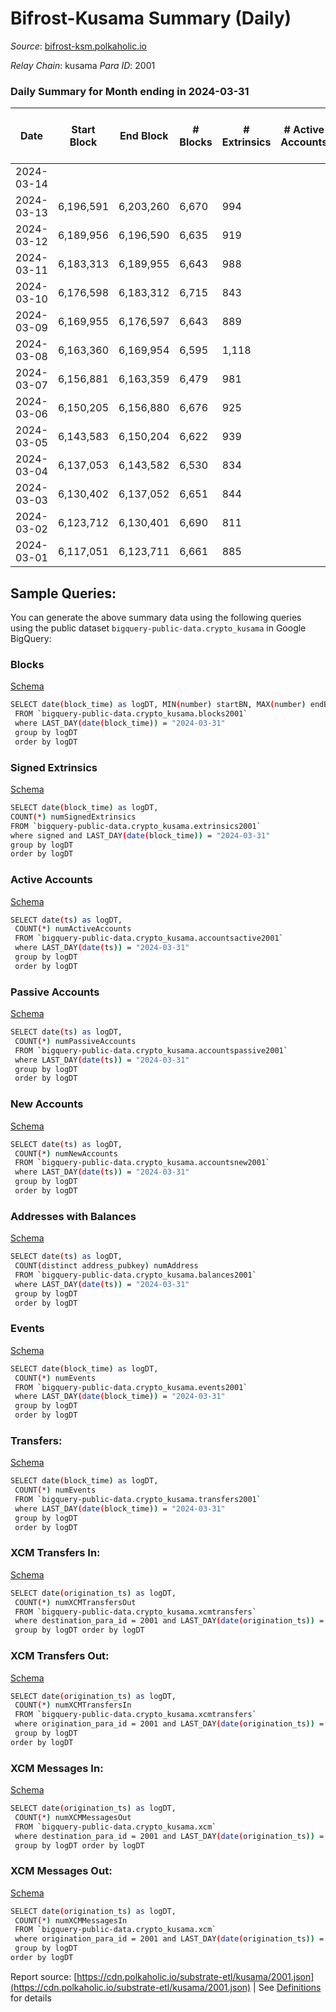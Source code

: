 # Bifrost-Kusama Summary (Daily)

_Source_: [bifrost-ksm.polkaholic.io](https://bifrost-ksm.polkaholic.io)

*Relay Chain*: kusama
*Para ID*: 2001



### Daily Summary for Month ending in 2024-03-31


| Date    | Start Block | End Block | # Blocks | # Extrinsics | # Active Accounts | # Passive Accounts | # New Accounts | # Addresses | # Events  | # Transfers ($USD) | # XCM Transfers In ($USD) | # XCM Transfers Out ($USD) | # XCM In | # XCM Out | Issues |
|---------|-------------|-----------|----------|--------------|-------------------|--------------------|----------------|-------------|-----------|--------------------|---------------------------|----------------------------|----------|-----------|--------|
| 2024-03-14 |  |  |  |  |  |  |  |  |  |   |   |   |  |  |  |
| 2024-03-13 | 6,196,591 | 6,203,260 | 6,670 | 994 |  |  |  | 105,092 | 44,237 | 11,011 ($209,579.92) |   |   |  |  |  |
| 2024-03-12 | 6,189,956 | 6,196,590 | 6,635 | 919 |  |  |  | 105,065 | 43,577 | 10,980 ($161,448.46) |   |   |  |  |  |
| 2024-03-11 | 6,183,313 | 6,189,955 | 6,643 | 988 |  |  |  | 105,050 | 44,314 | 11,072 ($213,997.55) |   |   |  |  |  |
| 2024-03-10 | 6,176,598 | 6,183,312 | 6,715 | 843 |  |  |  | 105,036 | 42,945 | 10,774 ($109,359.84) |   |   |  |  |  |
| 2024-03-09 | 6,169,955 | 6,176,597 | 6,643 | 889 |  |  |  | 105,019 | 45,518 | 11,916 ($92,717.44) |   |   |  |  |  |
| 2024-03-08 | 6,163,360 | 6,169,954 | 6,595 | 1,118 |  |  |  | 105,011 | 46,226 | 11,350 ($293,379.61) |   |   |  |  |  |
| 2024-03-07 | 6,156,881 | 6,163,359 | 6,479 | 981 |  |  |  | 104,952 | 42,098 | 10,050 ($202,587.50) |   |   |  |  |  |
| 2024-03-06 | 6,150,205 | 6,156,880 | 6,676 | 925 |  |  |  | 104,940 | 43,758 | 10,950 ($258,080.20) |   |   |  |  |  |
| 2024-03-05 | 6,143,583 | 6,150,204 | 6,622 | 939 |  |  |  | 104,928 | 44,880 | 11,512 ($150,859.22) |   |   |  |  |  |
| 2024-03-04 | 6,137,053 | 6,143,582 | 6,530 | 834 |  |  |  | 104,912 | 41,886 | 10,490 ($179,358.43) |   |   |  |  |  |
| 2024-03-03 | 6,130,402 | 6,137,052 | 6,651 | 844 |  |  |  | 104,903 | 43,218 | 10,943 ($131,805.74) |   |   |  |  |  |
| 2024-03-02 | 6,123,712 | 6,130,401 | 6,690 | 811 |  |  |  | 104,889 | 44,503 | 11,694 ($172,730.47) |   |   |  |  |  |
| 2024-03-01 | 6,117,051 | 6,123,711 | 6,661 | 885 |  |  |  | 104,881 | 43,623 | 10,801 ($234,079.21) |   |   |  |  |  |

## Sample Queries:
You can generate the above summary data using the following queries using the public dataset `bigquery-public-data.crypto_kusama` in Google BigQuery:


### Blocks 

[Schema](https://github.com/colorfulnotion/substrate-etl/blob/main/schema/blocks.json)

```bash
SELECT date(block_time) as logDT, MIN(number) startBN, MAX(number) endBN, COUNT(*) numBlocks 
 FROM `bigquery-public-data.crypto_kusama.blocks2001`  
 where LAST_DAY(date(block_time)) = "2024-03-31" 
 group by logDT 
 order by logDT
```

### Signed Extrinsics 

[Schema](https://github.com/colorfulnotion/substrate-etl/blob/main/schema/extrinsics.json)

```bash
SELECT date(block_time) as logDT, 
COUNT(*) numSignedExtrinsics 
FROM `bigquery-public-data.crypto_kusama.extrinsics2001`  
where signed and LAST_DAY(date(block_time)) = "2024-03-31" 
group by logDT 
order by logDT
```

### Active Accounts 

[Schema](https://github.com/colorfulnotion/substrate-etl/blob/main/schema/accountsactive.json)

```bash
SELECT date(ts) as logDT, 
 COUNT(*) numActiveAccounts 
 FROM `bigquery-public-data.crypto_kusama.accountsactive2001` 
 where LAST_DAY(date(ts)) = "2024-03-31" 
 group by logDT 
 order by logDT
```

### Passive Accounts 

[Schema](https://github.com/colorfulnotion/substrate-etl/blob/main/schema/accountspassive.json)

```bash
SELECT date(ts) as logDT, 
 COUNT(*) numPassiveAccounts 
 FROM `bigquery-public-data.crypto_kusama.accountspassive2001` 
 where LAST_DAY(date(ts)) = "2024-03-31" 
 group by logDT 
 order by logDT
```

### New Accounts 

[Schema](https://github.com/colorfulnotion/substrate-etl/blob/main/schema/accountsnew.json)

```bash
SELECT date(ts) as logDT, 
 COUNT(*) numNewAccounts 
 FROM `bigquery-public-data.crypto_kusama.accountsnew2001` 
 where LAST_DAY(date(ts)) = "2024-03-31" 
 group by logDT
 order by logDT
```

### Addresses with Balances 

[Schema](https://github.com/colorfulnotion/substrate-etl/blob/main/schema/balances.json)

```bash
SELECT date(ts) as logDT,
 COUNT(distinct address_pubkey) numAddress 
 FROM `bigquery-public-data.crypto_kusama.balances2001` 
 where LAST_DAY(date(ts)) = "2024-03-31" 
 group by logDT 
 order by logDT
```

### Events 

[Schema](https://github.com/colorfulnotion/substrate-etl/blob/main/schema/events.json)

```bash
SELECT date(block_time) as logDT, 
 COUNT(*) numEvents 
 FROM `bigquery-public-data.crypto_kusama.events2001` 
 where LAST_DAY(date(block_time)) = "2024-03-31" 
 group by logDT 
 order by logDT
```

### Transfers:

[Schema](https://github.com/colorfulnotion/substrate-etl/blob/main/schema/transfers.json)

```bash
SELECT date(block_time) as logDT, 
 COUNT(*) numEvents 
 FROM `bigquery-public-data.crypto_kusama.transfers2001` 
 where LAST_DAY(date(block_time)) = "2024-03-31" 
 group by logDT 
 order by logDT
```

### XCM Transfers In: 

[Schema](https://github.com/colorfulnotion/substrate-etl/blob/main/schema/xcmtransfers.json)

```bash
SELECT date(origination_ts) as logDT, 
 COUNT(*) numXCMTransfersOut 
 FROM `bigquery-public-data.crypto_kusama.xcmtransfers` 
 where destination_para_id = 2001 and LAST_DAY(date(origination_ts)) = "2024-03-31" 
 group by logDT order by logDT
```

### XCM Transfers Out: 

[Schema](https://github.com/colorfulnotion/substrate-etl/blob/main/schema/xcmtransfers.json)

```bash
SELECT date(origination_ts) as logDT, 
 COUNT(*) numXCMTransfersIn 
 FROM `bigquery-public-data.crypto_kusama.xcmtransfers` 
 where origination_para_id = 2001 and LAST_DAY(date(origination_ts)) = "2024-03-31" 
 group by logDT 
order by logDT
```

### XCM Messages In: 

[Schema](https://github.com/colorfulnotion/substrate-etl/blob/main/schema/xcm.json)

```bash
SELECT date(origination_ts) as logDT, 
 COUNT(*) numXCMMessagesOut 
 FROM `bigquery-public-data.crypto_kusama.xcm` 
 where destination_para_id = 2001 and LAST_DAY(date(origination_ts)) = "2024-03-31" 
 group by logDT order by logDT
```

### XCM Messages Out: 

[Schema](https://github.com/colorfulnotion/substrate-etl/blob/main/schema/xcm.json)

```bash
SELECT date(origination_ts) as logDT, 
 COUNT(*) numXCMMessagesIn 
 FROM `bigquery-public-data.crypto_kusama.xcm` 
 where origination_para_id = 2001 and LAST_DAY(date(origination_ts)) = "2024-03-31" 
 group by logDT 
order by logDT
```


Report source: [https://cdn.polkaholic.io/substrate-etl/kusama/2001.json](https://cdn.polkaholic.io/substrate-etl/kusama/2001.json) | See [Definitions](/DEFINITIONS.md) for details
